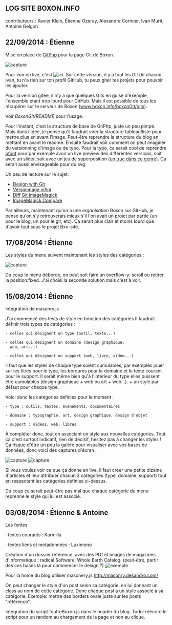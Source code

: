LOG SITE BOXON.INFO
--------------------
contributeurs : Xavier Klein, Étienne Ozeray, Alexandre Cormier, Ivan Murit, Antoine Gelgon

## 22/09/2014 : Étienne

Mise en place de [GitPhp](http://www.gitphp.org/) pour la page Git de Boxon.

![capture](http://etienneozeray.fr/bordel/boxon4.png)

Pour voir en live, c'est ![ici](http://www.boxon.info/boxonGit/). Sur cette version, il y a tout les Git de chacun. Ivan, tu n'a rien sur ton profil GitHub, tu peux giter tes projets pour pouvoir les ajouter.

Pour la version gitée, il n'y a que quelques Gits en guise d'exemple, l'ensemble étant trop lourd pour GitHub. Mais il est possible de tous les récupérer sur le serveur de Boxon (www.boxon.info/boxonGit/gits).

Voir *BoxonGit/README* pour l'usage.

Pour l'instant, c'est la structure de base de GitPhp, juste un peu pimpé. Mais dans l'idée, je pense qu'il faudrait virer la structure tableau/liste pour mettre plus en avant l'image. Peut-être reprendre la structure du blog en mettant en avant le readme. Ensuite faudrait voir comment on peut imaginer du versionning d'image ou de typo. Pour la typo, ca serait cool de reprendre [ofont](http://ofont.net/) pour par exemple avoir un live preview des différentes versions, soit avec un slider, soit avec un jeu de superposition ([un truc dans ce genre](https://github.com/blog/1633-3d-file-diffs)). Ça serait aussi envisageable pour du svg. 

Un peu de lecture sur le sujet:
- [Design with Git](http://w.xuv.be/projects/design_with_git)
- [Versionnage infini](http://f-u-t-u-r-e.org/r/24_David-Reinfurt_Versionnage-infini_FR.md)
- [Diff Git ImageMagick](http://ospublish.constantvzw.org/blog/tools/diff-git-imagemagick)
- [ImageMagick Compare](http://www.imagemagick.org/Usage/compare/)

Par ailleurs, maintenant qu'on a une *organisation* Boxon sur GitHub, je pense qu'on s'y retrouverais mieux s'il l'on avait un projet par partie (un pour le blog, un pour le git, etc). Ça serait plus clair et moins lourd que d'avoir tout sous le projet Bxn-site.


## 17/08/2014 : Étienne

Les styles du menu suivent maintenant les styles des catégories :

![capture](http://etienneozeray.fr/bordel/boxon3.png)

Du coup le menu déborde, on peut soit faire un overflow-y: scroll ou retirer la position:fixed. J'ai choisi la seconde solution mais c'est à voir.

## 15/08/2014 : Étienne

Intégration de masonry.js

J'ai commencé des tests de style en fonction des catégories
Il faudrait définir trois types de catégories :

	· celles qui désignent un type (outil, texte...)
	
	· celles qui désignent un domaine (design graphique,
	  web, art...)
	  
	· celles qui désignent un support (web, livre, vidéo...)
	
il faut que les styles de chaque type soient cumulables, par exemples jouer sur les titres pour le type, les bordures pour le domaine et le texte courant pour le support. Il serait même bien qu'à l'intérieur du type elles puissent être cumulables (design graphique + web ou art + web...). + un style par défaut pour chaque type.

Voici donc les catégories définies pour le moment :

	· type : outils, textes, événéments, documentaires
	 
	· domaine : typographie, art, design graphique, design d'objet
	 
	· support : vidéos, web, libres
	 
À compléter donc, tout en associant un style aux nouvelles catégories.
Tout ça c'est surtout indicatif, rien de décisif, hesitez pas à changer les styles !
Ça risque d'être un peu la galère pour visualiser avec vos bases de données, donc voici des captures d'écran :

![capture](http://etienneozeray.fr/bordel/boxon1_2.png)
![capture](http://etienneozeray.fr/bordel/boxon2_2.png)

Si vous voulez voir ce que ça donne en live, il faut créer une petite dizaine d'articles et leur attribuer chacun 3 catégories (type, domaine, support) tout en respectant les catégories définies ci-dessus.

Du coup ça serait peut-être pas mal que chaque catégorie du menu reprenne le style qui lui est associé.


## 03/08/2014 : Étienne & Antoine

Les fontes

· textes courants : Karmilla

· textes liens et metadonnées : Luximono

Création d'un dossier référence, avec des PDf et images de magazines d'informatique :
radical Software, Whole Earth Catalog.
(peut-être, partir des ces bases là pour commencer le design ?)
![exemple](http://scri.ch/nie.png)

Pour la home du blog utiliser masonery.js http://masonry.desandro.com/

On peut changer le style d'un post selon sa catégorie,
en lui donnant un class au nom de cette catégorie.
Donc chaque post a un style associé à sa catégorie.
Exemple: mettre des borders ovale juste sur les posts "référence".

Intégration du script foutreBoxon.js dans le header du blog.
  Todo: réécrire le script pour un random au chargement de la page et non au clique.
